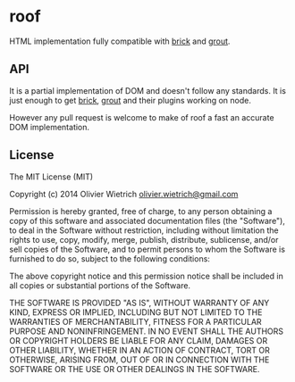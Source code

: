 # roof

HTML implementation fully compatible with [brick](http://github.com/bredele/brick) and [grout](http://github.com/bredele/grout).


## API

It is a partial implementation of DOM and doesn't follow any standards. It is just enough to get [brick](http://github.com/bredele/brick), [grout](http://github.com/bredele/grout) and their plugins working on node. 

However any pull request is welcome to make of roof a fast an accurate DOM implementation.

<!-- todo api element, attribute, etc -->

<!-- 
### Element

`roof` exposes an object `document` in the nodejs global scope.

```js
require('roof');
var div = document.createElement('div');
``` -->



## License

The MIT License (MIT)

Copyright (c) 2014 Olivier Wietrich <olivier.wietrich@gmail.com>

Permission is hereby granted, free of charge, to any person obtaining a copy of this software and associated documentation files (the "Software"), to deal in the Software without restriction, including without limitation the rights to use, copy, modify, merge, publish, distribute, sublicense, and/or sell copies of the Software, and to permit persons to whom the Software is furnished to do so, subject to the following conditions:

The above copyright notice and this permission notice shall be included in all copies or substantial portions of the Software.

THE SOFTWARE IS PROVIDED "AS IS", WITHOUT WARRANTY OF ANY KIND, EXPRESS OR IMPLIED, INCLUDING BUT NOT LIMITED TO THE WARRANTIES OF MERCHANTABILITY, FITNESS FOR A PARTICULAR PURPOSE AND NONINFRINGEMENT. IN NO EVENT SHALL THE AUTHORS OR COPYRIGHT HOLDERS BE LIABLE FOR ANY CLAIM, DAMAGES OR OTHER LIABILITY, WHETHER IN AN ACTION OF CONTRACT, TORT OR OTHERWISE, ARISING FROM, OUT OF OR IN CONNECTION WITH THE SOFTWARE OR THE USE OR OTHER DEALINGS IN THE SOFTWARE.
